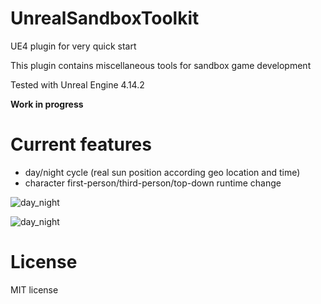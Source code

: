 # UnrealSandboxToolkit

UE4 plugin for very quick start

This plugin contains miscellaneous tools for sandbox game development

Tested with Unreal Engine 4.14.2

**Work in progress**


# Current features
* day/night cycle (real sun position according geo location and time)
* character first-person/third-person/top-down runtime change


![day_night](https://raw.githubusercontent.com/bw2012/UnrealSandboxToolkit/master/minsk_summer.gif)

![day_night](https://raw.githubusercontent.com/bw2012/UnrealSandboxToolkit/master/spb_winter.gif)

# License
MIT license
